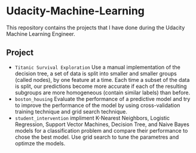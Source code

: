# Udacity-Machine-Learning
This repository contains the projects that I have done during the Udacity Machine Learning Engineer.

## Project
- `Titanic Survival Exploration` Use a manual implementation of the decision tree, a set of data is split into smaller and smaller groups (called nodes), by one feature at a time. Each time a subset of the data is split, our predictions become more accurate if each of the resulting subgroups are more homogeneous (contain similar labels) than before.
- `boston_housing` Evaluate the performance of a predictive model and try to improve the performance of the model by using cross-validation training technique and grid search technique.
- `student_intervention` impliment K-Nearest Neighbors, Logistic Regression, Support Vector Machines, Decision Tree, and Naive Bayes models for a classification problem and compare their performance to chose the best model. Use grid search to tune the parametres and optimze the models. 
